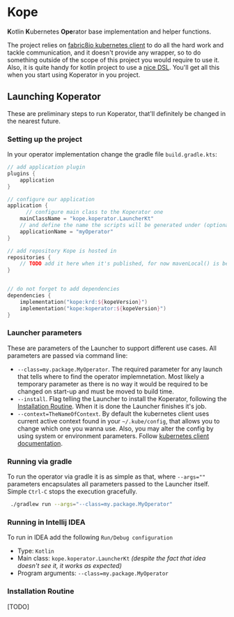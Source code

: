 # Kope

**K**otlin **K**ubernetes **Ope**rator base implementation and helper functions.

The project relies on [fabric8io kubernetes client](https://github.com/fabric8io/kubernetes-client#configuring-the-client) to do all the hard work and tackle communication, and it doesn't provide any wrapper, so to do something outside of the scope of this project you would require to use it. Also, it is quite handy for kotlin project to use a [nice DSL](https://github.com/fkorotkov/k8s-kotlin-dsl). You'll get all this when you start using Koperator in you project.  

## Launching Koperator

These are preliminary steps to run Koperator, that'll definitely be changed in the nearest future.

### Setting up the project

In your operator implementation change the gradle file `build.gradle.kts`:

```kotlin
// add application plugin
plugins {
    application
}

// configure our application
application {
      // configure main class to the Koperator one
    mainClassName = "kope.koperator.LauncherKt"
    // and define the name the scripts will be generated under (optionally)
    applicationName = "myOperator"
}

// add repository Kope is hosted in
repositories {
    // TODO add it here when it's published, for now mavenLocal() is being used and the library is built locally only.
}


// do not forget to add dependencies
dependencies {
    implementation("kope:krd:${kopeVersion}")
    implementation("kope:koperator:${kopeVersion}")
}
```

### Launcher parameters

These are parameters of the Launcher to support different use cases. All parameters are passed via command line:

* `--class=my.package.MyOperator`. The required parameter for any launch that tells where to find the operator implemnetation. Most likely a temporary parameter as there is no way it would be required to be changed on start-up and must be moved to build time. 
* `--install`. Flag telling the Launcher to install the Koperator, following the [Installation Routine](#installation-routine). When it is done the Launcher finishes it's job.
* `--context=TheNameOfContext`. By default the kubernetes client uses current active context found in your `~/.kube/config`, that allows you to change which one you wanna use. Also, you may alter the config by using system or environment parameters. Follow [kubernetes client documentation](https://github.com/fabric8io/kubernetes-client#configuring-the-client).

### Running via gradle

To run the operator via gradle it is as simple as that, where `--args=""` parameters encapsulates all parameters passed to the Launcher itself. Simple `Ctrl-C` stops the execution gracefully.

```bash
 ./gradlew run --args="--class=my.package.MyOperator"     
```

### Running in Intellij IDEA

To run in IDEA add the following `Run/Debug configuration`

* Type: `Kotlin`
* Main class: `kope.koperator.LauncherKt` *(despite the fact that idea doesn't see it, it works as expected)*
* Program arguments: `--class=my.package.MyOperator`

### Installation Routine

[TODO]